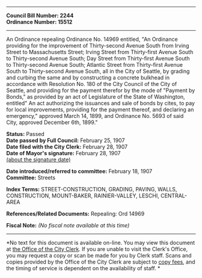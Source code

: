 * * * * *  
  
**Council Bill Number: [](#h0)[](#h2)2244**   
**Ordinance Number: 15512**  
  
* * * * *  
  
An Ordinance repealing Ordinance No. 14969 entitled, "An Ordinance providing for the improvement of Thirty-second Avenue South from Irving Street to Massachusetts Street; Irving Street from Thirty-first Avenue South to Thirty-second Avenue South; Day Street from Thirty-first Avenue South to Thirty-second Avenue South; Atlantic Street from Thirty-first Avenue South to Thirty-second Avenue South, all in the City of Seattle, by grading and curbing the same and by constructing a concrete bulkhead in accordance with Resolution No. 180 of the City Council of the City of Seattle, and providing for the payment therefor by the mode of "Payment by Bonds," as provided by an act of Legislature of the State of Washington, entitled" An act authorizing the issuances and sale of bonds by cites, to pay for local improvements, providing for the payment thereof, and declaring an emergency," approved March 14, 1899, and Ordinance No. 5693 of said City, approved December 6th, 1899."  
  
**Status:** Passed   
**Date passed by Full Council:** February 25, 1907   
**Date filed with the City Clerk:** February 28, 1907   
**Date of Mayor's signature:** February 28, 1907   
[(about the signature date)](/~public/approvaldate.htm)   
  
  
**Date introduced/referred to committee:** February 18, 1907   
**Committee:** Streets   
  
**Index Terms:** STREET-CONSTRUCTION, GRADING, PAVING, WALLS, CONSTRUCTION, MOUNT-BAKER, RAINIER-VALLEY, LESCHI, CENTRAL-AREA  
  
**References/Related Documents:** Repealing: Ord 14969  
  
**Fiscal Note:** *(No fiscal note available at this time)*  
  
* * * * *  
  
*No text for this document is available on-line. You may view this document at [the Office of the City Clerk](http://www.seattle.gov/leg/clerk/contactUs.htm). If you are unable to visit the Clerk's Office, you may request a copy or scan be made for you by Clerk staff. Scans and copies provided by the Office of the City Clerk are subject to [copy fees](http://clerk.seattle.gov/~public/clerkfees.htm), and the timing of service is dependent on the availability of staff. *  
  
  

